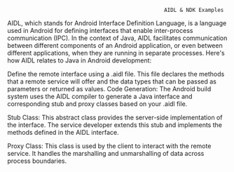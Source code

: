                                                       AIDL & NDK Examples

AIDL, which stands for Android Interface Definition Language, is a language used in Android for defining interfaces that enable inter-process communication (IPC). In the context of Java, AIDL facilitates communication between different components of an Android application, or even between different applications, when they are running in separate processes.
Here's how AIDL relates to Java in Android development:

Define the remote interface using a .aidl file. This file declares the methods that a remote service will offer and the data types that can be passed as parameters or returned as values.
Code Generation:
The Android build system uses the AIDL compiler to generate a Java interface and corresponding stub and proxy classes based on your .aidl file.

Stub Class: This abstract class provides the server-side implementation of the interface. The service developer extends this stub and implements the methods defined in the AIDL interface.

Proxy Class: This class is used by the client to interact with the remote service. It handles the marshalling and unmarshalling of data across process boundaries.



